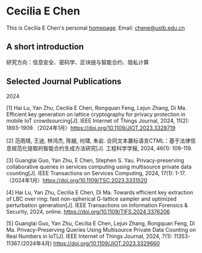 #  Cecilia E Chen
This is Cecilia E Chen's personal [homepage](https://ceustb.github.io/).
Email: chene@ustb.edu.cn



## A short introduction
研究方向：信息安全、密码学、区块链与智能合约、隐私计算



## Selected Journal Publications
2024

[1]	Hai Lu, Yan Zhu, Cecilia E Chen, Rongquan Feng, Lejun Zhang, Di Ma. Efficient key generation on lattice cryptography for privacy protection in mobile IoT crowdsourcing[J]. IEEE Internet of Things Journal, 2024, 11(2): 1893-1909.（2024年1月）https://doi.org/10.1109/JIOT.2023.3328719

[2]	范雨晴, 王迪, 林鸿杰, 陈娥, 何啸, 朱岩. 合同文本置标语言CTML：基于法律信息规范化提取的智能合约生成方法研究[J]. 工程科学学报, 2024, 46(1): 109-119.

[3]	Guanglai Guo, Yan Zhu, E Chen, Stephen S. Yau. Privacy-preserving collaborative queries in services computing using multisource private data counting[J]. IEEE Transactions on Services Computing, 2024, 17(1): 1-17.（2024年1月）https://doi.org/10.1109/TSC.2023.3331520

[4]	Hai Lu, Yan Zhu, Cecilia E Chen, Di Ma. Towards efficient key extraction of LBC over ring: fast non-spherical G-lattice sampler and optimized perturbation generation[J]. IEEE Transactions on Information Forensics & Security, 2024, online. https://doi.org/10.1109/TIFS.2024.3376206

[5]	Guanglai Guo, Yan Zhu, Cecilia E Chen, Lejun Zhang, Rongquan Feng, Di Ma. Privacy-Preserving Queries Using Multisource Private Data Counting on Real Numbers in IoT[J]. IEEE Internet of Things Journal, 2024, 7(1): 11353-11367.(2024年4月) https://doi.org/10.1109/JIOT.2023.3329660







